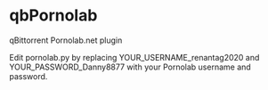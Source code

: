 # qbPornolab
qBittorrent Pornolab.net plugin 

Edit pornolab.py by replacing YOUR_USERNAME_renantag2020 and YOUR_PASSWORD_Danny8877 with your Pornolab username and password.
